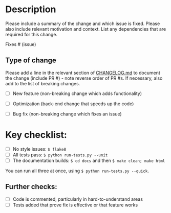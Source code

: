 # Description

Please include a summary of the change and which issue is fixed. Please also include relevant motivation and context. List any dependencies that are required for this change.

Fixes # (issue)

## Type of change

Please add a line in the relevant section of [CHANGELOG.md](https://github.com/ImperialCollegeLondon/virtual_rainforest/CHANGELOG.md) to document the change (include PR #) - note reverse order of PR #s. If necessary, also add to the list of breaking changes.

- [ ] New feature (non-breaking change which adds functionality)
- [ ] Optimization (back-end change that speeds up the code)
- [ ] Bug fix (non-breaking change which fixes an issue)


# Key checklist:

- [ ] No style issues: `$ flake8`
- [ ] All tests pass: `$ python run-tests.py --unit`
- [ ] The documentation builds: `$ cd docs` and then `$ make clean; make html`

You can run all three at once, using `$ python run-tests.py --quick`.

## Further checks:

- [ ] Code is commented, particularly in hard-to-understand areas
- [ ] Tests added that prove fix is effective or that feature works
